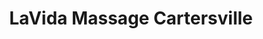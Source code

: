 ---
title: "LaVida Massage Cartersville"
url: /cartersville/lavida-massage-cartersville/
shop: massage
---